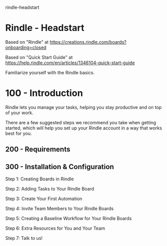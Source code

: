 rindle-headstart
# Rindle - Headstart

Based on "Rindle" at https://creations.rindle.com/boards?onboarding=closed

Based on "Quick Start Guide" at https://help.rindle.com/en/articles/1346104-quick-start-guide

Familiarize yourself with the Rindle basics.

# 100 - Introduction

Rindle lets you manage your tasks, helping you stay productive and on top of your work.

There are a few suggested steps we recommend you take when getting started, which will help you set up your Rindle account in a way that works best for you.

## 200 - Requirements



## 300 - Installation & Configuration

Step 1: Creating Boards in Rindle

Step 2: Adding Tasks to Your Rindle Board

Step 3: Create Your First Automation

Step 4: Invite Team Members to Your Rindle Boards

Step 5: Creating a Baseline Workflow for Your Rindle Boards

Step 6: Extra Resources for You and Your Team

Step 7: Talk to us!
